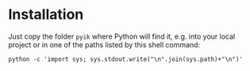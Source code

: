 # Installation

Just copy the folder `pyik` where Python will find it, e.g. into your local project or in one of the paths listed by this shell command:
```shell
python -c 'import sys; sys.stdout.write("\n".join(sys.path)+"\n")'
```
